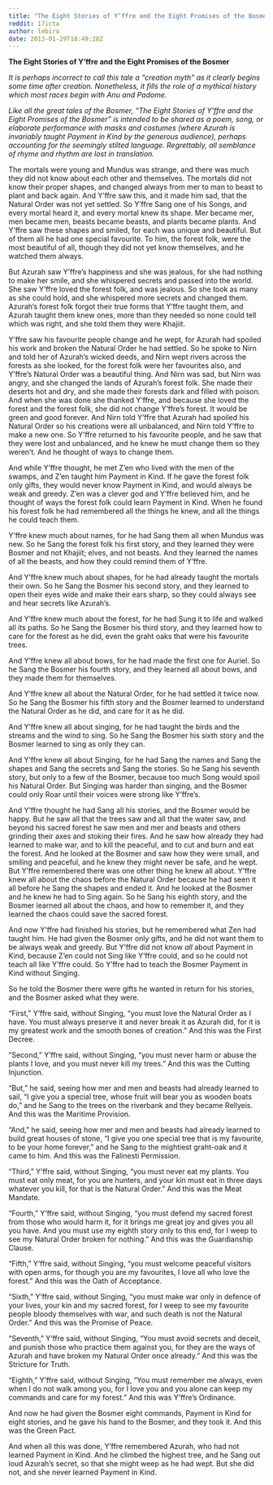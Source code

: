 ```yaml
---
title: "The Eight Stories of Y’ffre and the Eight Promises of the Bosmer"
reddit: 17icta
author: lebiro
date: 2013-01-29T18:49:28Z
---
```


**The Eight Stories of Y’ffre and the Eight Promises of the Bosmer**

*It is perhaps incorrect to call this tale a “creation myth” as it clearly begins some time after creation. Nonetheless, it fills the role of a mythical history which most races begin with Anu and Padome.*

*Like all the great tales of the Bosmer, “The Eight Stories of Y’ffre and the Eight Promises of the Bosmer” is intended to be shared as a poem, song, or elaborate performance with masks and costumes (where Azurah is invariably taught Payment in Kind by the generous audience), perhaps accounting for the seemingly stilted language. Regrettably, all semblance of rhyme and rhythm are lost in translation.* 

The mortals were young and Mundus was strange, and there was much they did not know about each other and themselves. The mortals did not know their proper shapes, and changed always from mer to man to beast to plant and back again. And Y’ffre saw this, and it made him sad, that the Natural Order was not yet settled. So Y’ffre Sang one of his Songs, and every mortal heard it, and every mortal knew its shape. Mer became mer, men became men, beasts became beasts, and plants became plants. And Y’ffre saw these shapes and smiled, for each was unique and beautiful. But of them all he had one special favourite. To him, the forest folk, were the most beautiful of all, though they did not yet know themselves, and he watched them always.

But Azurah saw Y’ffre’s happiness and she was jealous, for she had nothing to make her smile, and she whispered secrets and passed into the world. She saw Y’ffre loved the forest folk, and was jealous. So she took as many as she could hold, and she whispered more secrets and changed them. Azurah’s forest folk forgot their true forms that Y’ffre taught them, and Azurah taught them knew ones, more than they needed so none could tell which was right, and she told them they were Khajiit.

Y’ffre saw his favourite people change and he wept, for Azurah had spoiled his work and broken the Natural Order he had settled. So he spoke to Nirn and told her of Azurah’s wicked deeds, and Nirn wept rivers across the forests as she looked, for the forest folk were her favourites also, and Y’ffre’s Natural Order was a beautiful thing. And Nirn was sad, but Nirn was angry, and she changed the lands of Azurah’s forest folk. She made their deserts hot and dry, and she made their forests dark and filled with poison. And when she was done she thanked Y’ffre, and because she loved the forest and the forest folk, she did not change Y’ffre’s forest. It would be green and good forever. And Nirn told Y’ffre that Azurah had spoiled his Natural Order so his creations were all unbalanced, and Nirn told Y’ffre to make a new one. So Y’ffre returned to his favourite people, and he saw that they were lost and unbalanced, and he knew he must change them so they weren’t. And he thought of ways to change them.

And while Y’ffre thought, he met Z’en who lived with the men of the swamps, and Z’en taught him Payment in Kind. If he gave the forest folk only gifts, they would never know Payment in Kind, and would always be weak and greedy. Z’en was a clever god and Y’ffre believed him, and he thought of ways the forest folk could learn Payment in Kind. When he found his forest folk he had remembered all the things he knew, and all the things he could teach them.

Y’ffre knew much about names, for he had Sang them all when Mundus was new. So he Sang the forest folk his first story, and they learned they were Bosmer and not Khajiit; elves, and not beasts. And they learned the names of all the beasts, and how they could remind them of Y’ffre. 

And Y’ffre knew much about shapes, for he had already taught the mortals their own. So he Sang the Bosmer his second story, and they learned to open their eyes wide and make their ears sharp, so they could always see and hear secrets like Azurah’s.

And Y’ffre knew much about the forest, for he had Sung it to life and walked all its paths. So he Sang the Bosmer his third story, and they learned how to care for the forest as he did, even the graht oaks that were his favourite trees.

And Y’ffre knew all about bows, for he had made the first one for Auriel. So he Sang the Bosmer his fourth story, and they learned all about bows, and they made them for themselves.

And Y’ffre knew all about the Natural Order, for he had settled it twice now. So he Sang the Bosmer his fifth story and the Bosmer learned to understand the Natural Order as he did, and care for it as he did.

And Y’ffre knew all about singing, for he had taught the birds and the streams and the wind to sing. So he Sang the Bosmer his sixth story and the Bosmer learned to sing as only they can. 

And Y’ffre knew all about Singing, for he had Sang the names and Sang the shapes and Sang the secrets and Sang the stories. So he Sang his seventh story, but only to a few of the Bosmer, because too much Song would spoil his Natural Order. But Singing was harder than singing, and the Bosmer could only Roar until their voices were strong like Y’ffre’s.

And Y’ffre thought he had Sang all his stories, and the Bosmer would be happy. But he saw all that the trees saw and all that the water saw, and beyond his sacred forest he saw men and mer and beasts and others grinding their axes and stoking their fires. And he saw how already they had learned to make war, and to kill the peaceful, and to cut and burn and eat the forest. And he looked at the Bosmer and saw how they were small, and smiling and peaceful, and he knew they might never be safe, and he wept. But Y’ffre remembered there was one other thing he knew all about.
Y’ffre knew all about the chaos before the Natural Order because he had seen it all before he Sang the shapes and ended it.  And he looked at the Bosmer and he knew he had to Sing again. So he Sang his eighth story, and the Bosmer learned all about the chaos, and how to remember it, and they learned the chaos could save the sacred forest. 

And now Y’ffre had finished his stories, but he remembered what Zen had taught him. He had given the Bosmer only gifts, and he did not want them to be always weak and greedy. But Y’ffre did not know *all* about Payment in Kind, because Z’en could not Sing like Y’ffre could, and so he could not teach all like Y’ffre could. So Y’ffre had to teach the Bosmer Payment in Kind without Singing.

So he told the Bosmer there were gifts he wanted in return for his stories, and the Bosmer asked what they were.

“First,” Y’ffre said, without Singing, “you must love the Natural Order as I have. You must always preserve it and never break it as Azurah did, for it is my greatest work and the smooth bones of creation.” And this was the First Decree.

“Second,” Y’ffre said, without Singing, “you must never harm or abuse the plants I love, and you must never kill my trees.” And this was the Cutting Injunction.

“But,” he said, seeing how mer and men and beasts had already learned to sail, “I give you a special tree, whose fruit will bear you as wooden boats do,” and he Sang to the trees on the riverbank and they became Rellyeis. And this was the Maritime Provision. 

“And,” he said, seeing how mer and men and beasts had already learned to build great houses of stone, “I give you one special tree that is my favourite, to be your home forever,” and he Sang to the mightiest graht-oak and it came to him. And this was the Falinesti Permission.

“Third,” Y’ffre said, without Singing, “you must never eat my plants. You must eat only meat, for you are hunters, and your kin must eat in three days whatever you kill, for that is the Natural Order.” And this was the Meat Mandate.

“Fourth,” Y’ffre said, without Singing, “you must defend my sacred forest from those who would harm it, for it brings me great joy and gives you all you have. And you must use my eighth story only to this end, for I weep to see my Natural Order broken for nothing.” And this was the Guardianship Clause.

“Fifth,” Y’ffre said, without Singing, “you must welcome peaceful visitors with open arms, for though you are my favourites, I love all who love the forest.” And this was the Oath of Acceptance.

“Sixth,” Y’ffre said, without Singing, “you must make war only in defence of your lives, your kin and my sacred forest, for I weep to see my favourite people bloody themselves with war, and such death is not the Natural Order.” And this was the Promise of Peace.

“Seventh,” Y’ffre said, without Singing, “You must avoid secrets and deceit, and punish those who practice them against you, for they are the ways of Azurah and have broken my Natural Order once already.” And this was the Stricture for Truth.

“Eighth,” Y’ffre said, without Singing, “You must remember me always, even when I do not walk among you, for I love you and you alone can keep my commands and care for my forest.” And this was Y’ffre’s Ordinance.

And now he had given the Bosmer eight commands, Payment in Kind for eight stories, and he gave his hand to the Bosmer, and they took it. And this was the Green Pact.

And when all this was done, Y’ffre remembered Azurah, who had not learned Payment in Kind. And he climbed the highest tree, and he Sang out loud Azurah’s secret, so that she might weep as he had wept. But she did not, and she never learned Payment in Kind.

